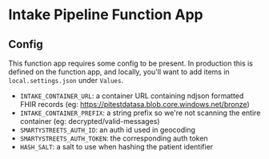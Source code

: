 # Intake Pipeline Function App

## Config

This function app requires some config to be present. In production this is defined on the function app, and locally, you'll want to add
items in `local.settings.json` under `Values`.

* `INTAKE_CONTAINER_URL`: a container URL containing ndjson formatted FHIR records (eg: https://pitestdatasa.blob.core.windows.net/bronze)
* `INTAKE_CONTAINER_PREFIX`: a string prefix so we're not scanning the entire container (eg: decrypted/valid-messages)
* `SMARTYSTREETS_AUTH_ID`: an auth id used in geocoding
* `SMARTYSTREETS_AUTH_TOKEN`: the corresponding auth token
* `HASH_SALT`: a salt to use when hashing the patient identifier
